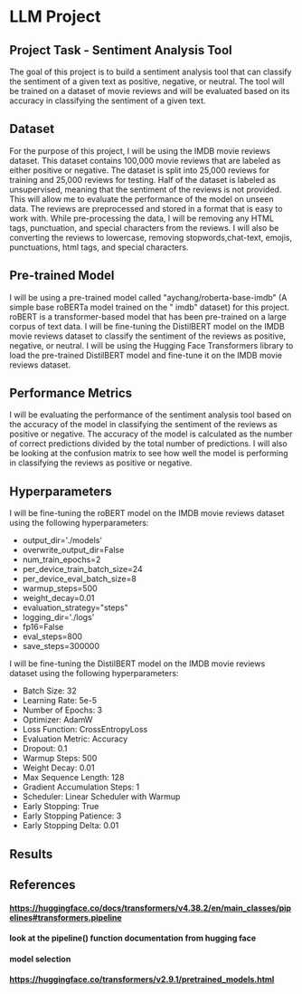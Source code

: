 # LLM Project

## Project Task - Sentiment Analysis Tool

The goal of this project is to build a sentiment analysis tool that can classify the sentiment of a given text as
positive, negative, or neutral.
The tool will be trained on a dataset of movie reviews and will be evaluated based on its accuracy in classifying the
sentiment of a given text.

## Dataset

For the purpose of this project, I will be using the IMDB movie reviews dataset. This dataset contains 100,000 movie
reviews that are labeled as either positive or negative. The dataset is split into 25,000 reviews for training and
25,000 reviews for testing.
Half of the dataset is labeled as unsupervised, meaning that the sentiment of the reviews is not provided. This will
allow me to evaluate the performance of the model on unseen data.
The reviews are preprocessed and stored in a format that is easy to work with.
While pre-processing the data, I will be removing any HTML tags, punctuation, and special characters from the reviews. I
will also be converting the reviews to lowercase, removing stopwords,chat-text, emojis, punctuations, html tags, and
special characters.

## Pre-trained Model

I will be using a pre-trained model called "aychang/roberta-base-imdb" (A simple base roBERTa model trained on the "
imdb" dataset) for this project.
roBERT is a transformer-based model that has been pre-trained on a large corpus of text data.
I will be fine-tuning the DistilBERT model on the IMDB movie reviews dataset to classify the sentiment of the reviews as
positive, negative, or neutral.
I will be using the Hugging Face Transformers library to load the pre-trained DistilBERT model and fine-tune it on the
IMDB movie reviews dataset.

## Performance Metrics

I will be evaluating the performance of the sentiment analysis tool based on the accuracy of the model in classifying
the sentiment of the reviews as positive or negative.
The accuracy of the model is calculated as the number of correct predictions divided by the total number of predictions.
I will also be looking at the confusion matrix to see how well the model is performing in classifying the reviews as
positive or negative.

## Hyperparameters

I will be fine-tuning the roBERT model on the IMDB movie reviews dataset using the following hyperparameters:
- output_dir='./models'
- overwrite_output_dir=False
- num_train_epochs=2
- per_device_train_batch_size=24
- per_device_eval_batch_size=8
- warmup_steps=500
- weight_decay=0.01
- evaluation_strategy="steps"
- logging_dir='./logs'
- fp16=False
- eval_steps=800
- save_steps=300000

I will be fine-tuning the DistilBERT model on the IMDB movie reviews dataset using the following hyperparameters:
- Batch Size: 32
- Learning Rate: 5e-5
- Number of Epochs: 3
- Optimizer: AdamW
- Loss Function: CrossEntropyLoss
- Evaluation Metric: Accuracy
- Dropout: 0.1
- Warmup Steps: 500
- Weight Decay: 0.01
- Max Sequence Length: 128
- Gradient Accumulation Steps: 1
- Scheduler: Linear Scheduler with Warmup
- Early Stopping: True
- Early Stopping Patience: 3
- Early Stopping Delta: 0.01

## Results

## References
#### https://huggingface.co/docs/transformers/v4.38.2/en/main_classes/pipelines#transformers.pipeline
#### look at the pipeline() function documentation from hugging face
#### model selection
#### https://huggingface.co/transformers/v2.9.1/pretrained_models.html



